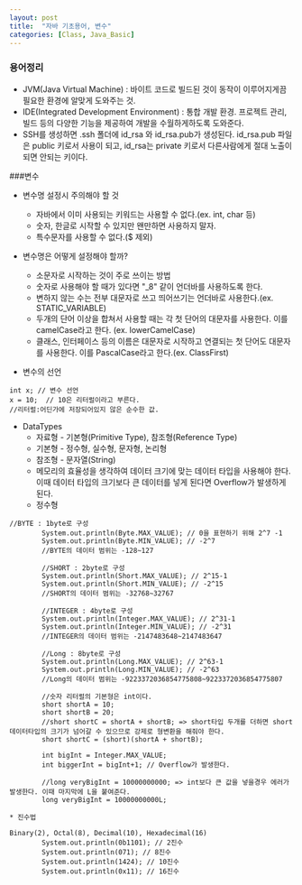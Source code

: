 ```yaml
---
layout: post
title:  "자바 기초용어, 변수"
categories: [Class, Java_Basic]
---
```


### 용어정리
- JVM(Java Virtual Machine) : 바이트 코드로 빌드된 것이 동작이 이루어지게끔 필요한 환경에 알맞게 도와주는 것.
- IDE(Integrated Development Environment) : 통합 개발 환경. 프로젝트 관리, 빌드 등의 다양한 기능을 제공하여 개발을 수월하게하도록 도와준다.
- SSH를 생성하면 .ssh 폴더에 id_rsa 와 id_rsa.pub가 생성된다. id_rsa.pub 파일은 public 키로서 사용이 되고, id_rsa는 private 키로서 다른사람에게 절대 노출이 되면 안되는 키이다.



###변수
- 변수명 설정시 주의해야 할 것
    * 자바에서 이미 사용되는 키워드는 사용할 수 없다.(ex. int, char 등)
    * 숫자, 한글로 시작할 수 있지만 왠만하면 사용하지 말자.
    * 특수문자를 사용할 수 없다.($ 제외)

- 변수명은 어떻게 설정해야 할까?
    * 소문자로 시작하는 것이 주로 쓰이는 방법
    * 숫자로 사용해야 할 때가 있다면 "_8" 같이 언더바를 사용하도록 한다.
    * 변하지 않는 수는 전부 대문자로 쓰고 띄어쓰기는 언더바로 사용한다.(ex. STATIC_VARIABLE)
    * 두개의 단어 이상을 합쳐서 사용할 때는 각 첫 단어의 대문자를 사용한다. 이를 camelCase라고 한다. (ex. lowerCamelCase)
    * 클래스, 인터페이스 등의 이름은 대문자로 시작하고 연결되는 첫 단어도 대문자를 사용한다. 이를 PascalCase라고 한다.(ex. ClassFirst)

- 변수의 선언
```
int x; // 변수 선언
x = 10;  // 10은 리터럴이라고 부른다.
//리터럴:어딘가에 저장되어있지 않은 순수한 값.
```

- DataTypes
    * 자료형 - 기본형(Primitive Type), 참조형(Reference Type)
    * 기본형 - 정수형, 실수형, 문자형, 논리형
    * 참조형 - 문자열(String)
    * 메모리의 효율성을 생각하여 데이터 크기에 맞는 데이터 타입을 사용해야 한다. 이때 데이터 타입의 크기보다 큰 데이터를 넣게 된다면 Overflow가 발생하게 된다.
    * 정수형
```
//BYTE : 1byte로 구성
        System.out.println(Byte.MAX_VALUE); // 0을 표현하기 위해 2^7 -1
        System.out.println(Byte.MIN_VALUE); // -2^7
        //BYTE의 데이터 범위는 -128~127

        //SHORT : 2byte로 구성
        System.out.println(Short.MAX_VALUE); // 2^15-1
        System.out.println(Short.MIN_VALUE); // -2^15
        //SHORT의 데이터 범위는 -32768~32767

        //INTEGER : 4byte로 구성
        System.out.println(Integer.MAX_VALUE); // 2^31-1
        System.out.println(Integer.MIN_VALUE); // -2^31
        //INTEGER의 데이터 범위는 -2147483648~2147483647

        //Long : 8byte로 구성
        System.out.println(Long.MAX_VALUE); // 2^63-1
        System.out.println(Long.MIN_VALUE); // -2^63
        //Long의 데이터 범위는 -9223372036854775808~9223372036854775807
        
        //숫자 리터럴의 기본형은 int이다.
        short shortA = 10;
        short shortB = 20;
        //short shortC = shortA + shortB; => short타입 두개를 더하면 short데이터타입의 크기가 넘어갈 수 있으므로 강제로 형변환을 해줘야 한다.
        short shortC = (short)(shortA + shortB);

        int bigInt = Integer.MAX_VALUE;
        int biggerInt = bigInt+1; // Overflow가 발생한다.

        //long veryBigInt = 10000000000; => int보다 큰 값을 넣을경우 에러가 발생한다. 이때 마지막에 L을 붙여준다.
        long veryBigInt = 10000000000L;
```
    * 진수법
```
Binary(2), Octal(8), Decimal(10), Hexadecimal(16)
        System.out.println(0b1101); // 2진수
        System.out.println(071); // 8진수
        System.out.println(1424); // 10진수
        System.out.println(0x11); // 16진수
```

